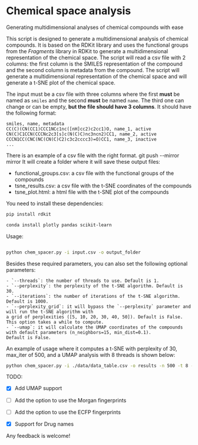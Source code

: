# Chemical space analysis
Generating multidimensional analyses of chemical compounds with ease

This script is designed to generate a multidimensional analysis of chemical compounds. It is based on the RDKit library and uses the functional groups from the _Fragments_ library in RDKit to generate a multidimensional representation of the chemical space. The script will read a csv file with 2 columns: the first column is the SMILES representation of the compound and the second column is metadata from the compound. The script will generate a multidimensional representation of the chemical space and will generate a t-SNE plot of the chemical space. 

The input must be a csv file with three columns where the first **must** be named as `smiles` and the second **must** be named `name`. The third one can change or can be empty, **but the file should have 3 columns**. It should have the following format:

```
smiles, name, metadata
CC(C)(CN(CC1)CCC1NCc1nc([nH]cc2)c2cc1)O, name_1, active
CN(C)C1CCN(CCCNc2c3[s]c(N(C)C)nc3ncn2)CC1, name_2, active
CCCN1CC(CNC(NC(CN(C)C2)c3c2cccc3)=O)CC1, name_3, inactive
...
``` 

There is an example of a csv file with the right format.
git push --mirror mirror
It will create a folder where it will save these output files:
- functional_groups.csv: a csv file with the functional groups of the compounds
- tsne_results.csv: a csv file with the t-SNE coordinates of the compounds
- tsne_plot.html: a html file with the t-SNE plot of the compounds

You need to install these dependencies:

```bash
pip install rdkit

conda install plotly pandas scikit-learn
```

Usage:

```bash 

python chem_spacer.py -i input.csv -o output_folder

```

Besides these required parameters, you can also set the following optional parameters:

```
- `--threads`: the number of threads to use. Default is 1.
- `--perplexity`: the perplexity of the t-SNE algorithm. Default is 30.
- `--iterations`: the number of iterations of the t-SNE algorithm. Default is 1000.
- `--perplexity_grid`: it will bypass the `--perplexity` parameter and will run the t-SNE algorithm with 
a grid of perplexities ([5, 10, 20, 30, 40, 50]). Default is False. This option takes a while to compute.
- `--umap`: it will calculate the UMAP coordinates of the compounds with default parameters (n_neighbors=15, min_dist=0.1). 
Default is False.
```

An example of usage where it computes a t-SNE with perplexity of 30, max_iter of 500, and a UMAP analysis with 8 threads is shown below:

```bash
python chem_spacer.py -i ./data/data_table.csv -o results -n 500 -t 8 -u 
```

TODO:
- [x] Add UMAP support
- [ ] Add the option to use the Morgan fingerprints
- [ ] Add the option to use the ECFP fingerprints
- [x] Support for Drug names


Any feedback is welcome!